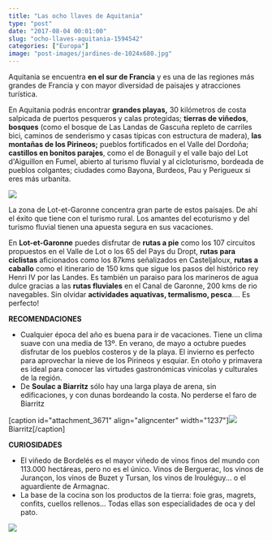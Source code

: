 ```yaml
---
title: "Las ocho llaves de Aquitania"
type: "post"
date: "2017-08-04 00:01:00"
slug: "ocho-llaves-aquitania-1594542"
categories: ["Europa"]
image: "post-images/jardines-de-1024x680.jpg"
---
```


Aquitania se encuentra **en el sur de Francia** y es una de las regiones más grandes de Francia y con mayor diversidad de paisajes y atracciones turística.  
  
En Aquitania podrás encontrar **grandes playas,** 30 kilómetros de costa salpicada de puertos pesqueros y calas protegidas; **tierras de viñedos**, **bosques** (como el bosque de Las Landas de Gascuña repleto de carriles bici, caminos de senderismo y casas típicas con estructura de madera), **las montañas de los Pirineos;**  pueblos fortificados en el Valle del Dordoña; **castillos en bonitos parajes**, como el de Bonaguil y el valle bajo del Lot d'Aiguillon en Fumel, abierto al turismo fluvial y al cicloturismo, bordeada de pueblos colgantes; ciudades como Bayona, Burdeos, Pau y Perigueux si eres más urbanita.  
  
![](post-images/jardines-de-1024x680.jpg)  
  
La zona de Lot-et-Garonne concentra gran parte de estos paisajes. De ahí el éxito que tiene con el turismo rural. Los amantes del ecoturismo y del turismo fluvial tienen una apuesta segura en sus vacaciones.  
  
En **Lot-et-Garonne** puedes disfrutar de **rutas a pie** como los 107 circuitos propuestos en el Valle de Lot o los 65 del Pays du Dropt, **rutas para ciclistas** aficionados como los 87kms señalizados en Casteljaloux, **rutas a caballo** como el itinerario de 150 kms que sigue los pasos del histórico rey Henri IV por las Landes. Es también un paraiso para los marineros de agua dulce gracias a las **rutas fluviales** en el Canal de Garonne, 200 kms de rio navegables. Sin olvidar **actividades aquativas, termalismo, pesca**.... Es perfecto!  
  
**RECOMENDACIONES**

- Cualquier época del año es buena para ir de vacaciones. Tiene un clima suave con una media de 13º. En verano, de mayo a octubre puedes disfrutar de los pueblos costeros y de la playa. El invierno es perfecto para aprovechar la nieve de los Pirineos y esquiar. En otoño y primavera es ideal para conocer las virtudes gastronómicas vinícolas y culturales de la región.
- De **Soulac a Biarritz** sólo hay una larga playa de arena, sin edificaciones, y con dunas bordeando la costa. No perderse el faro de Biarritz

  
  
[caption id="attachment_3671" align="aligncenter" width="1237"]![](post-images/biarritz-surf-4.jpg) Biarritz[/caption]  
  
**CURIOSIDADES**

- El viñedo de Bordelés es el mayor viñedo de vinos finos del mundo con 113.000 hectáreas, pero no es el único. Vinos de Berguerac, los vinos de Jurançon, los vinos de Buzet y Tursan, los vinos de Irouléguy... o el aguardiente de Armagnac.
- La base de la cocina son los productos de la tierra: foie gras, magrets, confits, cuellos rellenos... Todas ellas son especialidades de oca y del pato.



![](post-images/[timestamp])